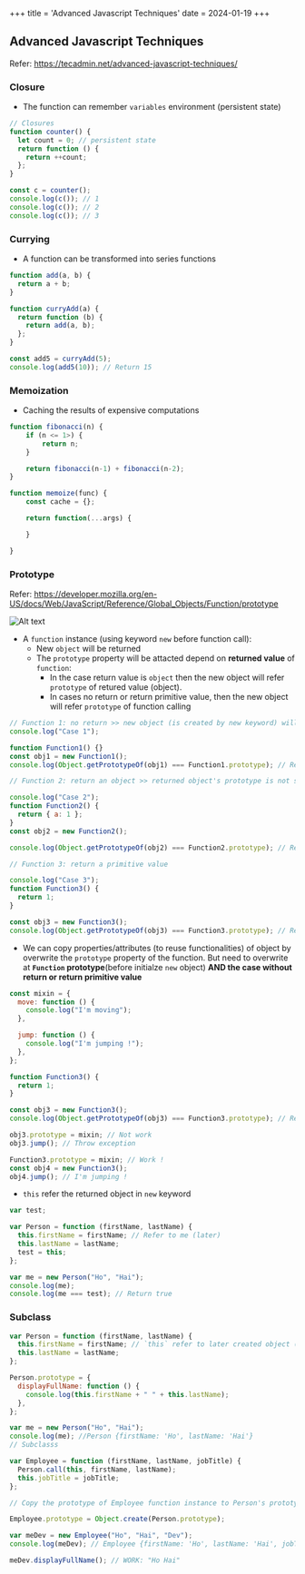 +++
title = 'Advanced Javascript Techniques'
date = 2024-01-19
+++

## Advanced Javascript Techniques

Refer: https://tecadmin.net/advanced-javascript-techniques/

### Closure

- The function can remember `variables` environment (persistent state)

```javascript
// Closures
function counter() {
  let count = 0; // persistent state
  return function () {
    return ++count;
  };
}

const c = counter();
console.log(c()); // 1
console.log(c()); // 2
console.log(c()); // 3
```

### Currying

- A function can be transformed into series functions

```javascript
function add(a, b) {
  return a + b;
}

function curryAdd(a) {
  return function (b) {
    return add(a, b);
  };
}

const add5 = curryAdd(5);
console.log(add5(10)); // Return 15
```

### Memoization

- Caching the results of expensive computations

```javascript
function fibonacci(n) {
    if (n <= 1>) {
        return n;
    }

    return fibonacci(n-1) + fibonacci(n-2);
}

function memoize(func) {
    const cache = {};

    return function(...args) {

    }

}

```

### Prototype

Refer:
https://developer.mozilla.org/en-US/docs/Web/JavaScript/Reference/Global_Objects/Function/prototype

![Alt text](./imgs/js-prototype.png)

- A `function` instance (using keyword `new` before function call):
  - New `object` will be returned
  - The `prototype` property will be attacted depend on **returned value** of `function`:
    - In the case return value is `object` then the new object will refer `prototype` of retured value (object).
    - In cases no return or return primitive value, then the new object will refer `prototype` of function calling

```js
// Function 1: no return >> new object (is created by new keyword) will refer to same function's prototype
console.log("Case 1");

function Function1() {}
const obj1 = new Function1();
console.log(Object.getPrototypeOf(obj1) === Function1.prototype); // Return true

// Function 2: return an object >> returned object's prototype is not same to function's prototype

console.log("Case 2");
function Function2() {
  return { a: 1 };
}
const obj2 = new Function2();

console.log(Object.getPrototypeOf(obj2) === Function2.prototype); // Return false, becareful !

// Function 3: return a primitive value

console.log("Case 3");
function Function3() {
  return 1;
}

const obj3 = new Function3();
console.log(Object.getPrototypeOf(obj3) === Function3.prototype); // Return true, becarefull !
```

- We can copy properties/attributes (to reuse functionalities) of object by overwrite the `prototype` property of the function. But need to overwrite at **`Function` prototype**(before initialze `new` object) **AND the case without return or return primitive value**

```js
const mixin = {
  move: function () {
    console.log("I'm moving");
  },

  jump: function () {
    console.log("I'm jumping !");
  },
};

function Function3() {
  return 1;
}

const obj3 = new Function3();
console.log(Object.getPrototypeOf(obj3) === Function3.prototype); // Return true, becarefull !

obj3.prototype = mixin; // Not work
obj3.jump(); // Throw exception

Function3.prototype = mixin; // Work !
const obj4 = new Function3();
obj4.jump(); // I'm jumping !
```

- `this` refer the returned object in `new` keyword

```js
var test;

var Person = function (firstName, lastName) {
  this.firstName = firstName; // Refer to me (later)
  this.lastName = lastName;
  test = this;
};

var me = new Person("Ho", "Hai");
console.log(me);
console.log(me === test); // Return true
```

### Subclass

```js
var Person = function (firstName, lastName) {
  this.firstName = firstName; // `this` refer to later created object (after new keyword)
  this.lastName = lastName;
};

Person.prototype = {
  displayFullName: function () {
    console.log(this.firstName + " " + this.lastName);
  },
};

var me = new Person("Ho", "Hai");
console.log(me); //Person {firstName: 'Ho', lastName: 'Hai'}
// Subclasss

var Employee = function (firstName, lastName, jobTitle) {
  Person.call(this, firstName, lastName);
  this.jobTitle = jobTitle;
};

// Copy the prototype of Employee function instance to Person's prototype

Employee.prototype = Object.create(Person.prototype);

var meDev = new Employee("Ho", "Hai", "Dev");
console.log(meDev); // Employee {firstName: 'Ho', lastName: 'Hai', jobTitle: 'Dev'}

meDev.displayFullName(); // WORK: "Ho Hai"
```

